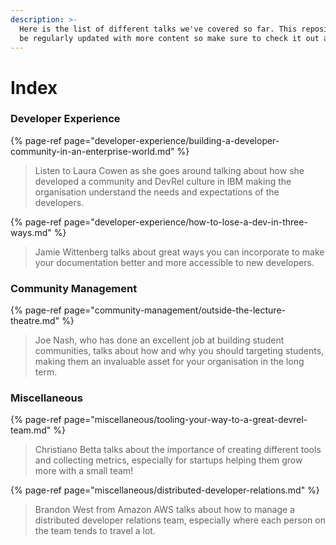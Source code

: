 ```yaml
---
description: >-
  Here is the list of different talks we've covered so far. This repository will
  be regularly updated with more content so make sure to check it out again!
---
```


# Index

### Developer Experience

{% page-ref page="developer-experience/building-a-developer-community-in-an-enterprise-world.md" %}

> Listen to Laura Cowen as she goes around talking about how she developed a community and DevRel culture in IBM making the organisation understand the needs and expectations of the developers.

{% page-ref page="developer-experience/how-to-lose-a-dev-in-three-ways.md" %}

> Jamie Wittenberg talks about great ways you can incorporate to make your documentation better and more accessible to new developers.

### Community Management

{% page-ref page="community-management/outside-the-lecture-theatre.md" %}

> Joe Nash, who has done an excellent job at building student communities, talks about how and why you should targeting students, making them an invaluable asset for your organisation in the long term.

### Miscellaneous

{% page-ref page="miscellaneous/tooling-your-way-to-a-great-devrel-team.md" %}

> Christiano Betta talks about the importance of creating different tools and collecting metrics, especially for startups helping them grow more with a small team!

{% page-ref page="miscellaneous/distributed-developer-relations.md" %}

> Brandon West from Amazon AWS talks about how to manage a distributed developer relations team, especially where each person on the team tends to travel a lot.

